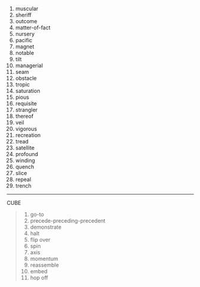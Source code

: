 1. muscular
2. sheriff
3. outcome
4. matter-of-fact
5. nursery
6. pacific
7. magnet
8. notable
9. tilt
10. managerial
11. seam
12. obstacle
13. tropic
14. saturation
15. pious
16. requisite
17. strangler
18. thereof
19. veil
20. vigorous
21. recreation
22. tread
23. satellite
24. profound
25. winding
26. quench
27. slice
28. repeal
29. trench

*********

CUBE

> 1. go-to
> 2. precede-preceding-precedent
> 3. demonstrate
> 4. halt
> 5. flip over
> 6. spin
> 7. axis
> 8. momentum
> 9. reassemble
> 10. embed
> 11. hop off

